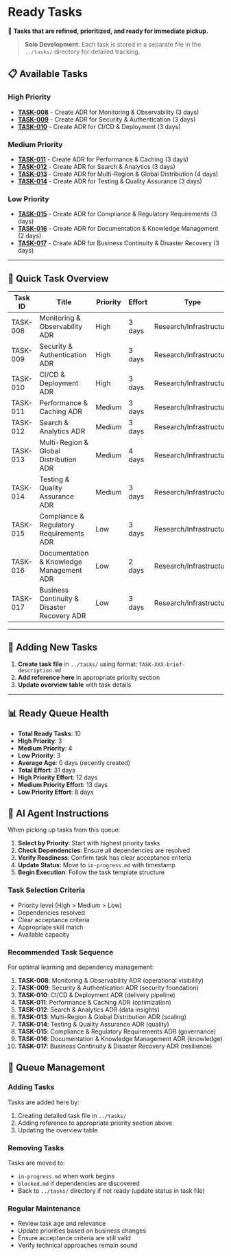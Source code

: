 # Ready Tasks

🎯 **Tasks that are refined, prioritized, and ready for immediate pickup.**

> **Solo Development**: Each task is stored in a separate file in the `../tasks/` directory for detailed tracking.

## 📋 Available Tasks

### High Priority
- **[TASK-008](../tasks/TASK-008-monitoring-observability-adr.md)** - Create ADR for Monitoring & Observability (3 days)
- **[TASK-009](../tasks/TASK-009-security-authentication-adr.md)** - Create ADR for Security & Authentication (3 days)
- **[TASK-010](../tasks/TASK-010-cicd-deployment-adr.md)** - Create ADR for CI/CD & Deployment (3 days)

### Medium Priority
- **[TASK-011](../tasks/TASK-011-performance-caching-adr.md)** - Create ADR for Performance & Caching (3 days)
- **[TASK-012](../tasks/TASK-012-search-analytics-adr.md)** - Create ADR for Search & Analytics (3 days)
- **[TASK-013](../tasks/TASK-013-multi-region-global-distribution-adr.md)** - Create ADR for Multi-Region & Global Distribution (4 days)
- **[TASK-014](../tasks/TASK-014-testing-quality-assurance-adr.md)** - Create ADR for Testing & Quality Assurance (3 days)

### Low Priority  
- **[TASK-015](../tasks/TASK-015-compliance-regulatory-requirements-adr.md)** - Create ADR for Compliance & Regulatory Requirements (3 days)
- **[TASK-016](../tasks/TASK-016-documentation-knowledge-management-adr.md)** - Create ADR for Documentation & Knowledge Management (2 days)
- **[TASK-017](../tasks/TASK-017-business-continuity-disaster-recovery-adr.md)** - Create ADR for Business Continuity & Disaster Recovery (3 days)

---

## 🎯 Quick Task Overview

| Task ID | Title | Priority | Effort | Type | Status |
|---------|-------|----------|--------|------|--------|
| TASK-008 | Monitoring & Observability ADR | High | 3 days | Research/Infrastructure | Ready |
| TASK-009 | Security & Authentication ADR | High | 3 days | Research/Infrastructure | Ready |
| TASK-010 | CI/CD & Deployment ADR | High | 3 days | Research/Infrastructure | Ready |
| TASK-011 | Performance & Caching ADR | Medium | 3 days | Research/Infrastructure | Ready |
| TASK-012 | Search & Analytics ADR | Medium | 3 days | Research/Infrastructure | Ready |
| TASK-013 | Multi-Region & Global Distribution ADR | Medium | 4 days | Research/Infrastructure | Ready |
| TASK-014 | Testing & Quality Assurance ADR | Medium | 3 days | Research/Infrastructure | Ready |
| TASK-015 | Compliance & Regulatory Requirements ADR | Low | 3 days | Research/Infrastructure | Ready |
| TASK-016 | Documentation & Knowledge Management ADR | Low | 2 days | Research/Infrastructure | Ready |
| TASK-017 | Business Continuity & Disaster Recovery ADR | Low | 3 days | Research/Infrastructure | Ready |

---

## 📝 Adding New Tasks

1. **Create task file** in `../tasks/` using format: `TASK-XXX-brief-description.md`
2. **Add reference here** in appropriate priority section
3. **Update overview table** with task details

---

## 📊 Ready Queue Health

- **Total Ready Tasks**: 10
- **High Priority**: 3
- **Medium Priority**: 4
- **Low Priority**: 3
- **Average Age**: 0 days (recently created)
- **Total Effort**: 31 days
- **High Priority Effort**: 12 days
- **Medium Priority Effort**: 13 days
- **Low Priority Effort**: 8 days

## 🤖 AI Agent Instructions

When picking up tasks from this queue:

1. **Select by Priority**: Start with highest priority tasks
2. **Check Dependencies**: Ensure all dependencies are resolved
3. **Verify Readiness**: Confirm task has clear acceptance criteria
4. **Update Status**: Move to `in-progress.md` with timestamp
5. **Begin Execution**: Follow the task template structure

### Task Selection Criteria
- Priority level (High > Medium > Low)
- Dependencies resolved
- Clear acceptance criteria
- Appropriate skill match
- Available capacity

### Recommended Task Sequence
For optimal learning and dependency management:
1. **TASK-008**: Monitoring & Observability ADR (operational visibility)
2. **TASK-009**: Security & Authentication ADR (security foundation)
3. **TASK-010**: CI/CD & Deployment ADR (delivery pipeline)
4. **TASK-011**: Performance & Caching ADR (optimization)
5. **TASK-012**: Search & Analytics ADR (data insights)
6. **TASK-013**: Multi-Region & Global Distribution ADR (scaling)
7. **TASK-014**: Testing & Quality Assurance ADR (quality)
8. **TASK-015**: Compliance & Regulatory Requirements ADR (governance)
9. **TASK-016**: Documentation & Knowledge Management ADR (knowledge)
10. **TASK-017**: Business Continuity & Disaster Recovery ADR (resilience)

## 🔄 Queue Management

### Adding Tasks
Tasks are added here by:
1. Creating detailed task file in `../tasks/`
2. Adding reference to appropriate priority section above
3. Updating the overview table

### Removing Tasks
Tasks are moved to:
- `in-progress.md` when work begins
- `blocked.md` if dependencies are discovered
- Back to `../tasks/` directory if not ready (update status in task file)

### Regular Maintenance
- Review task age and relevance
- Update priorities based on business changes
- Ensure acceptance criteria are still valid
- Verify technical approaches remain sound
